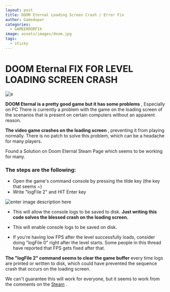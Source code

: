 ```yaml
---
layout: post
title: DOOM Eternal Loading Screen Crash / Error Fix
author: Gamedoper
categories:
  - GAMEERRORFIX
image: assets/images/doom.jpg
tags:
  - sticky
---
```


# DOOM **Eternal** FIX FOR LEVEL LOADING SCREEN CRASH

![e](https://i.imgur.com/9WNcuB0.jpg)

**DOOM Eternal is a pretty good game but it has some problems** , Especially on PC There is currently a problem with the game on the loading screen of the scenarios that is present on certain computers without an apparent reason.

**The video game crashes on the loading screen** , preventing it from playing normally. There is no patch to solve this problem, which can be a headache for many players.

Found a Solution on Doom Eternal Steam Page which seems to be working for many.

### The steps are the following:

* Open the game's command console by pressing the tilde key (the key that seems ~)
* Write "logFile 2" and HIT Enter key

![enter image description here](https://i.imgur.com/USfxHpi.jpg)

* This will allow the console logs to be saved to disk. **Just writing this code solves the blessed crash on the loading screen.**

* This will enable console logs to be saved on disk.
* If you're having low FPS after the level successfully loads, consider doing "logFile 0" right after the level starts. Some people in this thread have reported that FPS gets fixed after that.

**The "logFile 2" command seems to clear the game buffer** every time logs are printed or written to disk, which could have prevented the sequence crash that occurs on the loading screen.

We can't guarantee this will work for everyone, but it seems to work from the comments on the [Steam](https://steamcommunity.com/app/782330/discussions/0/1867245566135460678/) .